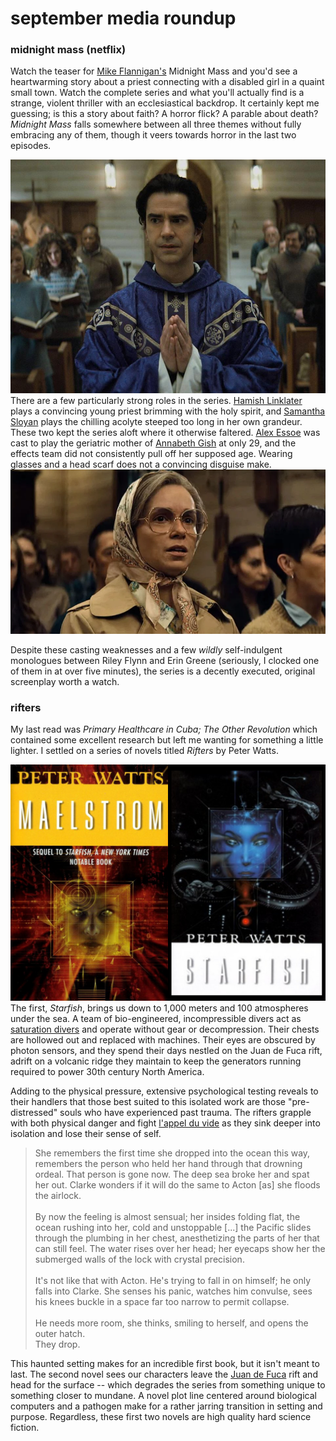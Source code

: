# september media roundup
### midnight mass (netflix)
Watch the teaser for [Mike Flannigan's](https://www.imdb.com/name/nm1093039) Midnight Mass and you'd see a heartwarming story about a priest connecting with a disabled girl in a quaint small town. Watch the complete series and what you'll actually find is a strange, violent thriller with an ecclesiastical backdrop. It certainly kept me guessing; is this a story about faith? A horror flick? A parable about death? *Midnight Mass* falls somewhere between all three themes without fully embracing any of them, though it veers towards horror in the last two episodes.

![Father Paul, the passionate but enigmatic priest.](paul.jpg)
There are a few particularly strong roles in the series. [Hamish Linklater](https://www.imdb.com/name/nm0512934/) plays a convincing young priest brimming with the holy spirit, and [Samantha Sloyan](https://www.imdb.com/name/nm1418096/) plays the chilling acolyte steeped too long in her own grandeur. These two kept the series aloft where it otherwise faltered. [Alex Essoe](mildred.jpg) was cast to play the geriatric mother of [Annabeth Gish](https://www.imdb.com/name/nm0001272) at only 29, and the effects team did not consistently pull off her supposed age. Wearing glasses and a head scarf does not a convincing disguise make.
![This is clearly not an old woman.](mildred.jpg)

Despite these casting weaknesses and a few *wildly* self-indulgent monologues between Riley Flynn and Erin Greene (seriously, I clocked one of them in at over five minutes), the series is a decently executed, original screenplay worth a watch.

### rifters
My last read was *Primary Healthcare in Cuba; The Other Revolution* which contained some excellent research but left me wanting for something a little lighter. I settled on a series of novels titled *Rifters* by Peter Watts.

![Don't be deterred by the tacky dust jackets.](covers.jpg)
The first, *Starfish*, brings us down to 1,000 meters and 100 atmospheres under the sea. A team of bio-engineered, incompressible divers act as [saturation divers](https://en.wikipedia.org/wiki/Saturation_diving) and operate without gear or decompression. Their chests are hollowed out and replaced with machines. Their eyes are obscured by photon sensors, and they spend their days nestled on the Juan de Fuca rift, adrift on a volcanic ridge they maintain to keep the generators running required to power 30th century North America. 

Adding to the physical pressure, extensive psychological testing reveals to their handlers that those best suited to this isolated work are those "pre-distressed" souls who have experienced past trauma. The rifters grapple with both physical danger and fight [l'appel du vide](https://en.wikipedia.org/wiki/Intrusive_thought) as they sink deeper into isolation and lose their sense of self.

> She remembers the first time she dropped into the ocean this way, remembers the person who held her hand through that drowning ordeal. That person is gone now. The deep sea broke her and spat her out. Clarke wonders if it will do the same to Acton [as] she floods the airlock.<br><br>By now the feeling is almost sensual; her insides folding flat, the ocean rushing into her, cold and unstoppable [...] the Pacific slides through the plumbing in her chest, anesthetizing the parts of her that can still feel. The water rises over her head; her eyecaps show her the submerged walls of the lock with crystal precision.<br><br>It's not like that with Acton. He's trying to fall in on himself; he only falls into Clarke. She senses his panic, watches him convulse, sees his knees buckle in a space far too narrow to permit collapse.<br><br>He needs more room, she thinks, smiling to herself, and opens the outer hatch.<br>They drop.

This haunted setting makes for an incredible first book, but it isn't meant to last. The second novel sees our characters leave the [Juan de Fuca](https://en.wikipedia.org/wiki/Juan_de_Fuca_Plate) rift and head for the surface -- which degrades the series from something unique to something closer to mundane. A novel plot line centered around biological computers and a pathogen make for a rather jarring transition in setting and purpose. Regardless, these first two novels are high quality hard science fiction.